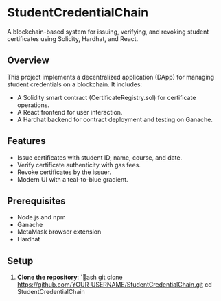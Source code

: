 # StudentCredentialChain

A blockchain-based system for issuing, verifying, and revoking student certificates using Solidity, Hardhat, and React.

## Overview
This project implements a decentralized application (DApp) for managing student credentials on a blockchain. It includes:
- A Solidity smart contract (CertificateRegistry.sol) for certificate operations.
- A React frontend for user interaction.
- A Hardhat backend for contract deployment and testing on Ganache.

## Features
- Issue certificates with student ID, name, course, and date.
- Verify certificate authenticity with gas fees.
- Revoke certificates by the issuer.
- Modern UI with a teal-to-blue gradient.

## Prerequisites
- Node.js and npm
- Ganache
- MetaMask browser extension
- Hardhat

## Setup
1. **Clone the repository**:
   `ash
   git clone https://github.com/YOUR_USERNAME/StudentCredentialChain.git
   cd StudentCredentialChain
